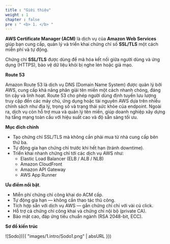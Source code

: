 ```yaml
---
title : "Giới thiệu"
weight : 1 
chapter : false
pre : " <b> 1. </b> "
---
```

**AWS Certificate Manager (ACM)** là dịch vụ của **Amazon Web Services** giúp bạn cung cấp, quản lý và triển khai chứng chỉ số **SSL/TLS** một cách miễn phí và tự động.

Chứng chỉ **SSL/TLS** được dùng để mã hóa kết nối giữa người dùng và ứng dụng (HTTPS), bảo vệ dữ liệu khỏi bị nghe lén hoặc giả mạo.

**Route 53**

Amazon Route 53 là dịch vụ DNS (Domain Name System) được quản lý bởi AWS, cung cấp khả năng phân giải tên miền một cách nhanh chóng, đáng tin cậy và linh hoạt. Route 53 cho phép người dùng định tuyến lưu lượng truy cập đến các máy chủ, ứng dụng hoặc tài nguyên AWS dựa trên nhiều chính sách như địa lý, trọng số và trạng thái sức khỏe của endpoint. Ngoài ra, dịch vụ còn hỗ trợ mua và quản lý tên miền, giúp doanh nghiệp xây dựng hạ tầng mạng toàn cầu với hiệu suất cao và độ sẵn sàng tối ưu.

**Mục đích chính**
  - Tạo chứng chỉ SSL/TLS mà không cần phải mua từ nhà cung cấp bên thứ ba.
  - Tự động gia hạn chứng chỉ trước khi hết hạn (tránh downtime).
  - Triển khai nhanh chứng chỉ tới các dịch vụ AWS như:
     * Elastic Load Balancer (ELB / ALB / NLB)
     * Amazon CloudFront
     * Amazon API Gateway
     * AWS App Runner

**Ưu điểm nổi bật**.
  - Miễn phí chứng chỉ công khai do ACM cấp.
  - Tự động gia hạn — không cần thao tác thủ công.
  - Tích hợp sẵn với dịch vụ AWS — gắn chứng chỉ chỉ với vài cú click.
  - Hỗ trợ cả chứng chỉ công khai và chứng chỉ nội bộ (private CA).
  - Bảo mật cao, đáp ứng tiêu chuẩn ngành (RSA 2048-bit, ECC).

**Sơ đồ kiến trúc**

![Sodo]({{ "images/1.intro/Sodo1.png" | absURL }})

